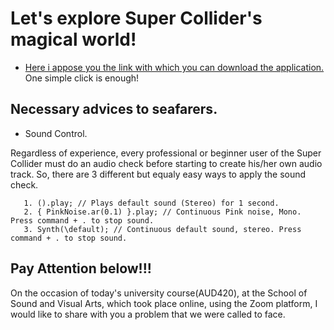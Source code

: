 # Let's explore Super Collider's magical world!


- [Here i appose you the link with which you can download the application.](https://supercollider.github.io/download) One simple click is enough!


## Νecessary advices to seafarers.
- Sound Control.

Regardless of experience, every professional or beginner user of the Super Collider must do an audio check before starting to create his/her own audio track. So, there are 3 different but equaly easy ways to apply the sound check.

       1. ().play; // Plays default sound (Stereo) for 1 second.
       2. { PinkNoise.ar(0.1) }.play; // Continuous Pink noise, Mono. Press command + . to stop sound.
       3. Synth(\default); // Continuous default sound, stereo. Press command + . to stop sound.

## Pay Attention below!!!

On the occasion of today's university course(AUD420), at the School of Sound and Visual Arts, which took place online, using the Zoom platform, I would like to share with you a problem that we were called to face.
